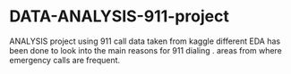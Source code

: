 # DATA-ANALYSIS-911-project
ANALYSIS project using 911 call data taken from kaggle
different EDA has been done to look into the main reasons for 911 dialing .
areas from where emergency calls are frequent.

